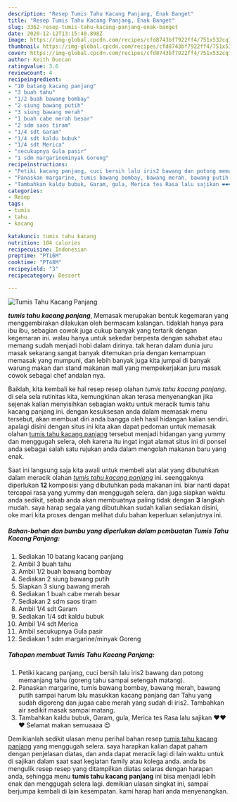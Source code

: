 ```yaml
---
description: "Resep Tumis Tahu Kacang Panjang, Enak Banget"
title: "Resep Tumis Tahu Kacang Panjang, Enak Banget"
slug: 3362-resep-tumis-tahu-kacang-panjang-enak-banget
date: 2020-12-12T13:15:40.898Z
image: https://img-global.cpcdn.com/recipes/cfd8743bf7922ff4/751x532cq70/tumis-tahu-kacang-panjang-foto-resep-utama.jpg
thumbnail: https://img-global.cpcdn.com/recipes/cfd8743bf7922ff4/751x532cq70/tumis-tahu-kacang-panjang-foto-resep-utama.jpg
cover: https://img-global.cpcdn.com/recipes/cfd8743bf7922ff4/751x532cq70/tumis-tahu-kacang-panjang-foto-resep-utama.jpg
author: Keith Duncan
ratingvalue: 3.6
reviewcount: 4
recipeingredient:
- "10 batang kacang panjang"
- "3 buah tahu"
- "1/2 buah bawang bombay"
- "2 siung bawang putih"
- "3 siung bawang merah"
- "1 buah cabe merah besar"
- "2 sdm saos tiram"
- "1/4 sdt Garam"
- "1/4 sdt kaldu bubuk"
- "1/4 sdt Merica"
- "secukupnya Gula pasir"
- "1 sdm margarineminyak Goreng"
recipeinstructions:
- "Petiki kacang panjang, cuci bersih lalu iris2 bawang dan potong memanjang tahu (goreng tahu sampai setengah matang)."
- "Panaskan margarine, tumis bawang bombay, bawang merah, bawang putih sampai harum lalu masukkan kacang panjang dan Tahu yang sudah digoreng dan jugaa cabe merah yang sudah di iris2. Tambahkan air sedikit masak sampai matang."
- "Tambahkan kaldu bubuk, Garam, gula, Merica tes Rasa lalu sajikan ❤️❤️❤️ Selamat makan semuaaaa 😍"
categories:
- Resep
tags:
- tumis
- tahu
- kacang

katakunci: tumis tahu kacang 
nutrition: 104 calories
recipecuisine: Indonesian
preptime: "PT16M"
cooktime: "PT48M"
recipeyield: "3"
recipecategory: Dessert

---
```



![Tumis Tahu Kacang Panjang](https://img-global.cpcdn.com/recipes/cfd8743bf7922ff4/751x532cq70/tumis-tahu-kacang-panjang-foto-resep-utama.jpg)

<b><i>tumis tahu kacang panjang</i></b>, Memasak merupakan bentuk kegemaran yang menggembirakan dilakukan oleh bermacam kalangan. tidaklah hanya para ibu ibu, sebagian cowok juga cukup banyak yang tertarik dengan kegemaran ini. walau hanya untuk sekedar berpesta dengan sahabat atau memang sudah menjadi hobi dalam dirinya. tak heran dalam dunia juru masak sekarang sangat banyak ditemukan pria dengan kemampuan memasak yang mumpuni, dan lebih banyak juga kita jumpai di banyak warung makan dan stand makanan mall yang mempekerjakan juru masak cowok sebagai chef andalan nya.



Baiklah, kita kembali ke hal resep resep olahan <i>tumis tahu kacang panjang</i>. di sela sela rutinitas kita, kemungkinan akan terasa menyenangkan jika sejenak kalian menyisihkan sebagian waktu untuk meracik tumis tahu kacang panjang ini. dengan kesuksesan anda dalam memasak menu tersebut, akan membuat diri anda bangga oleh hasil hidangan kalian sendiri. apalagi disini dengan situs ini kita akan dapat pedoman untuk memasak olahan <u>tumis tahu kacang panjang</u> tersebut menjadi hidangan yang yummy dan menggugah selera, oleh karena itu ingat ingat alamat situs ini di ponsel anda sebagai salah satu rujukan anda dalam mengolah makanan baru yang enak.


Saat ini langsung saja kita awali untuk membeli alat alat yang dibutuhkan dalam meracik olahan <u><i>tumis tahu kacang panjang</i></u> ini. seenggaknya diperlukan <b>12</b> komposisi yang dibutuhkan pada makanan ini. biar nanti dapat tercapai rasa yang yummy dan menggugah selera. dan juga siapkan waktu anda sedikit, sebab anda akan membuatnya paling tidak dengan <b>3</b> langkah mudah. saya harap segala yang dibutuhkan sudah kalian sediakan disini, oke mari kita proses dengan melihat dulu bahan keperluan selanjutnya ini.

<!--inarticleads1-->

##### Bahan-bahan dan bumbu yang diperlukan dalam pembuatan Tumis Tahu Kacang Panjang:

1. Sediakan 10 batang kacang panjang
1. Ambil 3 buah tahu
1. Ambil 1/2 buah bawang bombay
1. Sediakan 2 siung bawang putih
1. Siapkan 3 siung bawang merah
1. Sediakan 1 buah cabe merah besar
1. Sediakan 2 sdm saos tiram
1. Ambil 1/4 sdt Garam
1. Sediakan 1/4 sdt kaldu bubuk
1. Ambil 1/4 sdt Merica
1. Ambil secukupnya Gula pasir
1. Sediakan 1 sdm margarine/minyak Goreng




<!--inarticleads2-->

##### Tahapan membuat Tumis Tahu Kacang Panjang:

1. Petiki kacang panjang, cuci bersih lalu iris2 bawang dan potong memanjang tahu (goreng tahu sampai setengah matang).
1. Panaskan margarine, tumis bawang bombay, bawang merah, bawang putih sampai harum lalu masukkan kacang panjang dan Tahu yang sudah digoreng dan jugaa cabe merah yang sudah di iris2. Tambahkan air sedikit masak sampai matang.
1. Tambahkan kaldu bubuk, Garam, gula, Merica tes Rasa lalu sajikan ❤️❤️❤️ Selamat makan semuaaaa 😍




Demikianlah sedikit ulasan menu perihal bahan resep <u>tumis tahu kacang panjang</u> yang menggugah selera. saya harapkan kalian dapat paham dengan penjelasan diatas, dan anda dapat meracik lagi di lain waktu untuk di sajikan dalam saat saat kegiatan family atau kolega anda. anda bs mengulik resep resep yang ditampilkan diatas selaras dengan harapan anda, sehingga menu <b>tumis tahu kacang panjang</b> ini bisa menjadi lebih enak dan menggugah selera lagi. demikian ulasan singkat ini, sampai berjumpa kembali di lain kesempatan. kami harap hari anda menyenangkan.
